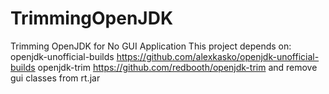 # TrimmingOpenJDK
Trimming OpenJDK for No GUI Application
This project depends on:
openjdk-unofficial-builds https://github.com/alexkasko/openjdk-unofficial-builds
openjdk-trim  https://github.com/redbooth/openjdk-trim
and remove gui classes from rt.jar
